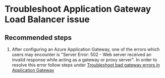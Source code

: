 <properties
	pageTitle="Troubleshoot Application Gateway Load Balancer issue"
	description="Troubleshoot Application Gateway Load Balancer issue"
	service="microsoft.network"
	resource="loadbalancers"
	authors="radwiv"
	displayOrder="3"
	selfHelpType="resource"
	supportTopicIds=""
	resourceTags=""
	productPesIds=""
	cloudEnvironments="public"
/>

# Troubleshoot Application Gateway Load Balancer issue

## **Recommended steps**

1. After configuring an Azure Application Gateway, one of the errors which users may encounter is "Server Error: 502 - Web server received an invalid response while acting as a gateway or proxy server".
In order to resolve this error follow steps under [Troubleshoot bad gateway errors in Application Gateway](https://docs.microsoft.com/azure/application-gateway/application-gateway-troubleshooting-502#empty-backendaddresspool)
